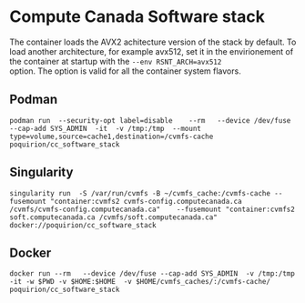 # Compute Canada Software stack
The container loads the AVX2 achitecture version of the stack by default. To load another architecture, for example avx512, set it in the envirionement of the container at startup with the `--env RSNT_ARCH=avx512`  
option. The option is valid for all the container system flavors.
## Podman
```
podman run  --security-opt label=disable    --rm   --device /dev/fuse --cap-add SYS_ADMIN  -it  -v /tmp:/tmp  --mount type=volume,source=cache1,destination=/cvmfs-cache  poquirion/cc_software_stack
```

## Singularity
```
singularity run  -S /var/run/cvmfs -B ~/cvmfs_cache:/cvmfs-cache --fusemount "container:cvmfs2 cvmfs-config.computecanada.ca /cvmfs/cvmfs-config.computecanada.ca"    --fusemount "container:cvmfs2 soft.computecanada.ca /cvmfs/soft.computecanada.ca" docker://poquirion/cc_software_stack
```

## Docker 
```
docker run --rm   --device /dev/fuse --cap-add SYS_ADMIN  -v /tmp:/tmp -it -w $PWD -v $HOME:$HOME  -v $HOME/cvmfs_caches/:/cvmfs-cache/ poquirion/cc_software_stack
```


